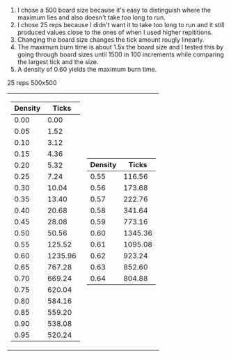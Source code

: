1. I chose a 500 board size because it's easy to distinguish where the maximum lies and also doesn't take too long to run.
2. I chose 25 reps because I didn't want it to take too long to run and it still produced values close to the ones of when I used higher repititions.
3. Changing the board size changes the tick amount rougly linearly.
4. The maximum burn time is about 1.5x the board size and I tested this by going through board sizes until 1500 in 100 increments while comparing the largest tick and the size.
5. A density of 0.60 yields the maximum burn time.

25 reps 500x500

<table>
<tr><td>

Density | Ticks                     
--- | ---
0.00   |       0.00
0.05    |       1.52
0.10    |       3.12
0.15    |       4.36
0.20    |       5.32
0.25    |       7.24
0.30    |       10.04
0.35    |       13.40
0.40    |       20.68
0.45    |       28.08
0.50    |       50.56
0.55    |       125.52
0.60    |       1235.96
0.65    |       767.28
0.70    |       669.24
0.75    |       620.04
0.80    |       584.16
0.85    |       559.20
0.90    |       538.08
0.95    |       520.24

</td><td>

Density |       Ticks
---|---
0.55    |       116.56
0.56    |       173.68
0.57    |       222.76
0.58    |       341.64
0.59    |       773.16
0.60    |       1345.36
0.61    |       1095.08
0.62    |       923.24
0.63    |       852.60
0.64    |       804.88

</td></tr> </table>